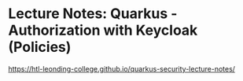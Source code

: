 # Lecture Notes: Quarkus - Authorization with Keycloak (Policies)

https://htl-leonding-college.github.io/quarkus-security-lecture-notes/

